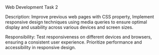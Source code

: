 Web Development Task 2

Description:
Improve previous web pages with CSS
property, Implement responsive design
techniques using media queries to ensure
optimal display and usability across
various devices and screen sizes.

Responsibility:
Test responsiveness on different devices
and browsers, ensuring a consistent user
experience. Prioritize performance and
accessibility in responsive design.
